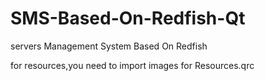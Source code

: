 # SMS-Based-On-Redfish-Qt
servers Management System Based On Redfish

for resources,you need to import images for Resources.qrc
